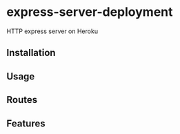 # express-server-deployment

HTTP express server on Heroku

## Installation

## Usage

## Routes

## Features
